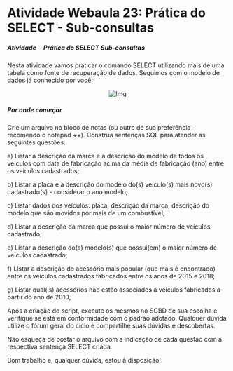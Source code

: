 # Atividade Webaula 23: Prática do SELECT - Sub-consultas
##### Atividade ─ Prática do SELECT Sub-consultas

Nesta atividade vamos praticar o comando SELECT utilizando mais de uma tabela como fonte de recuperação de dados. Seguimos com o modelo de dados já conhecido por você:

<div style="text-align:center;">
    <img src="https://imgur.com/YXXO1DK.png" alt="Img">
</div>

##### Por onde começar
Crie um arquivo no bloco de notas (ou outro de sua preferência - recomendo o notepad ++). Construa sentenças SQL para atender as seguintes questões:

a)     Listar a descrição da marca e a descrição do modelo de todos os veículos com data de fabricação acima da média de fabricação (ano) entre os veículos cadastrados;

b)     Listar a placa e a descrição do modelo do(s) veículo(s) mais novo(s) cadastrado(s) - considerar o ano modelo;

c)     Listar dados dos veículos: placa, descrição da marca, descrição do modelo que são movidos por mais de um combustível;

d)     Listar a descrição da marca que possui o maior número de veículos cadastrado;

e)     Listar a descrição do(s) modelo(s) que possui(em) o maior número de veículos cadastrado;

f)     Listar a descrição do acessório mais popular (que mais é encontrado) entre os veículos cadastrados fabricados entre os anos de 2015 e 2018;

g)      Listar qual(is) acessórios não estão associados a veículos fabricados a partir do ano de 2010;

Após a criação do script, execute os mesmos no SGBD de sua escolha e verifique se está em conformidade com o padrão adotado. Qualquer dúvida utilize o fórum geral do ciclo e compartilhe suas dúvidas e descobertas.

Não esqueça de postar o arquivo com a indicação de cada questão com a respectiva sentença SELECT criada.

Bom trabalho e, qualquer dúvida, estou à disposição!